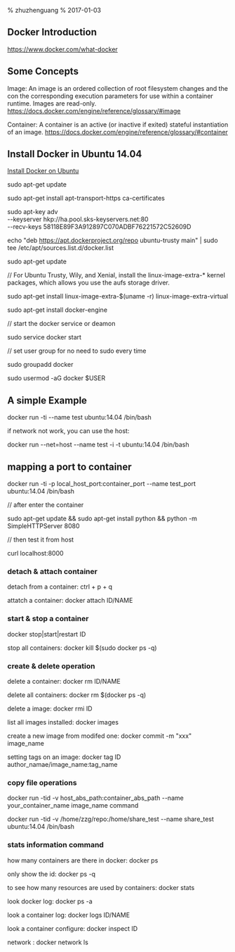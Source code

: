 % zhuzhenguang
% 2017-01-03

## Docker Introduction

https://www.docker.com/what-docker


## Some Concepts

Image: An image is an ordered collection of root filesystem changes and the con the corresponding execution parameters for use within a container runtime. Images are read-only.
    https://docs.docker.com/engine/reference/glossary/#image

Container: A container is an active (or inactive if exited) stateful instantiation of an image.
    https://docs.docker.com/engine/reference/glossary/#container

## Install Docker in Ubuntu 14.04

[Install Docker on Ubuntu](https://docs.docker.com/engine/installation/linux/ubuntulinux/)

sudo apt-get update

sudo apt-get install apt-transport-https ca-certificates

sudo apt-key adv \
            --keyserver hkp://ha.pool.sks-keyservers.net:80 \
            --recv-keys 58118E89F3A912897C070ADBF76221572C52609D


echo "deb https://apt.dockerproject.org/repo ubuntu-trusty main" | sudo tee /etc/apt/sources.list.d/docker.list


sudo apt-get update

// For Ubuntu Trusty, Wily, and Xenial, install the linux-image-extra-* kernel packages, which allows you use the aufs storage driver.

sudo apt-get install linux-image-extra-$(uname -r) linux-image-extra-virtual


sudo apt-get install docker-engine

// start the docker service or deamon

sudo service docker start

// set user group for no need to sudo every time

sudo groupadd docker

sudo usermod -aG docker $USER

## A simple Example

docker run -ti --name test ubuntu:14.04 /bin/bash

if network not work, you can use the host:

docker run --net=host --name test -i -t ubuntu:14.04 /bin/bash

## mapping a port to container

docker run -ti -p local_host_port:container_port --name test_port ubuntu:14.04 /bin/bash

// after enter the container

sudo apt-get update && sudo apt-get install python && python -m SimpleHTTPServer 8080

// then test it from host

curl localhost:8000

### detach & attach container

detach from a container:  ctrl + p + q

attatch a container:  docker attach ID/NAME


### start & stop a container

docker stop|start|restart ID

stop all containers:   docker kill $(sudo docker ps -q)

### create & delete operation

delete a container:   docker rm ID/NAME

delete all containers:  docker rm $(docker ps -q)

delete a image:  docker rmi ID

list all images installed:  docker images

create a new image from modifed one:  docker commit -m "xxx" image_name

setting tags on an image:  docker tag ID author_namae/image_name:tag_name

### copy file operations

docker run -tid -v host_abs_path:container_abs_path --name your_container_name image_name command

docker run -tid -v /home/zzg/repo:/home/share_test --name share_test ubuntu:14.04 /bin/bash

### stats information command

how many containers are there in docker:   docker ps

only show the id: docker ps -q

to see how many resources are used by containers:  docker stats

look docker log:   docker ps -a

look a container log:  docker logs ID/NAME

look a container configure:  docker inspect ID

network : docker network ls

